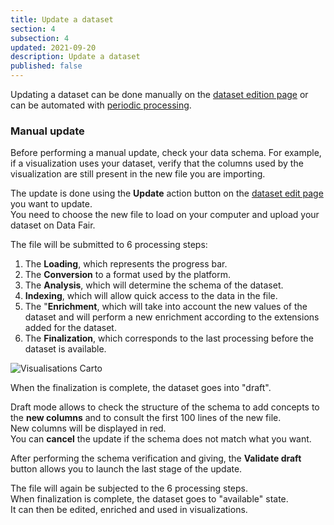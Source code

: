 ```yaml
---
title: Update a dataset
section: 4
subsection: 4
updated: 2021-09-20
description: Update a dataset
published: false
---
```


Updating a dataset can be done manually on the [dataset edition page](./user-guide/edition-dataset)  or can be automated with [periodic processing](./user-guide/processing).

### Manual update

Before performing a manual update, check your data schema. For example, if a visualization uses your dataset, verify that the columns used by the visualization are still present in the new file you are importing.

The update is done using the **Update** action button on the [dataset edit page](./user-guide/edition-dataset) you want to update.  
You need to choose the new file to load on your computer and upload your dataset on Data Fair.

The file will be submitted to 6 processing steps:

1. The **Loading**, which represents the progress bar.
2. The **Conversion** to a format used by the platform.
3. The **Analysis**, which will determine the schema of the dataset.
4. **Indexing**, which will allow quick access to the data in the file.
5. The "**Enrichment**, which will take into account the new values ​​of the dataset and will perform a new enrichment according to the extensions added for the dataset.
6. The **Finalization**, which corresponds to the last processing before the dataset is available.

<p>
</p>

![Visualisations Carto](./images/user-guide/update.png)

When the finalization is complete, the dataset goes into "draft".

Draft mode allows to check the structure of the schema to add concepts to the **new columns** and to consult the first 100 lines of the new file.  
New columns will be displayed in red.  
You can **cancel** the update if the schema does not match what you want.

After performing the schema verification and giving, the **Validate draft** button allows you to launch the last stage of the update.

The file will again be subjected to the 6 processing steps.  
When finalization is complete, the dataset goes to "available" state.  
It can then be edited, enriched and used in visualizations.
